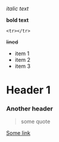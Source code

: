 *italic text*

**bold text**

`<tr></tr>`

~~lined~~

* item 1
* item 2
* item 3


# Header 1
### Another header



>some quote

[Some link](http://google.com)
